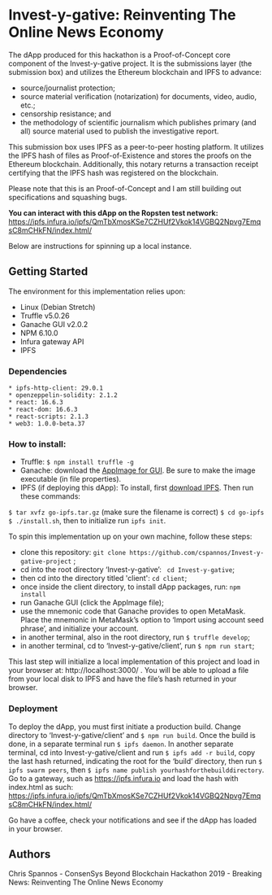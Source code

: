 # Invest-y-gative: Reinventing The Online News Economy

The dApp produced for this hackathon is a Proof-of-Concept core component of the Invest-y-gative project. It is the submissions layer (the submission box) and utilizes the Ethereum blockchain and IPFS to advance:

- source/journalist protection;
- source material verification (notarization) for documents, video, audio, etc.;
- censorship resistance; and
- the methodology of scientific journalism which publishes primary (and all) source material used to publish the investigative report.

This submission box uses IPFS as a peer-to-peer hosting platform. It utilizes the IPFS hash of files as Proof-of-Existence and stores the proofs on the Ethereum blockchain. Additionally, this notary returns a transaction receipt certifying that the IPFS hash was registered on the blockchain.

Please note that this is an Proof-of-Concept and I am still building out specifications and squashing bugs.

**You can interact with this dApp on the Ropsten test network:**
https://ipfs.infura.io/ipfs/QmTbXmosKSe7CZHUf2Vkok14VGBQ2Npvg7EmqsC8mCHkFN/index.html/

Below are instructions for spinning up a local instance.

## Getting Started
The environment for this implementation relies upon:
* Linux (Debian Stretch)
* Truffle v5.0.26
* Ganache GUI v2.0.2
* NPM 6.10.0
* Infura gateway API
* IPFS

### Dependencies
    * ipfs-http-client: 29.0.1
    * openzeppelin-solidity: 2.1.2
    * react: 16.6.3
    * react-dom: 16.6.3
    * react-scripts: 2.1.3
    * web3: 1.0.0-beta.37

### How to install:
* Truffle: ``$ npm install truffle -g``
* Ganache: download the [AppImage for GUI](https://www.trufflesuite.com/ganache). Be sure to make the image executable (in file properties).
* IPFS (if deploying this dApp): To install, first [download IPFS](https://dist.ipfs.io/#go-ipfs). Then run these commands:

``$ tar xvfz go-ipfs.tar.gz`` (make sure the filename is correct)
``$ cd go-ipfs``
``$ ./install.sh``,
then to initialize run ``ipfs init``.

To spin this implementation up on your own machine, follow these steps:
- clone this repository: ``git clone https://github.com/cspannos/Invest-y-gative-project`` ;
- cd into the root directory ‘Invest-y-gative’: `` cd Invest-y-gative``;
- then cd into the directory titled 'client': ``cd client``;
- once inside the client directory, to install dApp packages, run: ``npm install``
- run Ganache GUI (click the AppImage file);
- use the mnemonic code that Ganache provides to open MetaMask. Place the mnemonic in MetaMask’s option to ‘Import using account seed phrase’, and initialize your account.
- in another terminal, also in the root directory, run ``$ truffle develop``;
- in another terminal, cd to ‘Invest-y-gative/client’, run ``$ npm run start``;

This last step will initialize a local implementation of this project and load in your browser at: http://localhost:3000/ . You will be able to upload a file from your local disk to IPFS and have the file’s hash returned in your browser.

### Deployment
To deploy the dApp, you must first initiate a production build. Change directory to ‘Invest-y-gative/client’ and ``$ npm run build``.
Once the build is done, in a separate terminal run ``$ ipfs daemon``. In another separate terminal, cd into Invest-y-gative/client and run ``$ ipfs add -r build``, copy the last hash returned, indicating the root for the ‘build’ directory, then run ``$ ipfs swarm peers``, then ``$ ipfs name publish yourhashforthebuilddirectory``. Go to a gateway, such as https://ipfs.infura.io and load the hash with index.html as such:  https://ipfs.infura.io/ipfs/QmTbXmosKSe7CZHUf2Vkok14VGBQ2Npvg7EmqsC8mCHkFN/index.html/

Go have a coffee, check your notifications and see if the dApp has loaded in your browser.

## Authors
Chris Spannos - ConsenSys Beyond Blockchain Hackathon 2019 - Breaking News: Reinventing The Online News Economy
